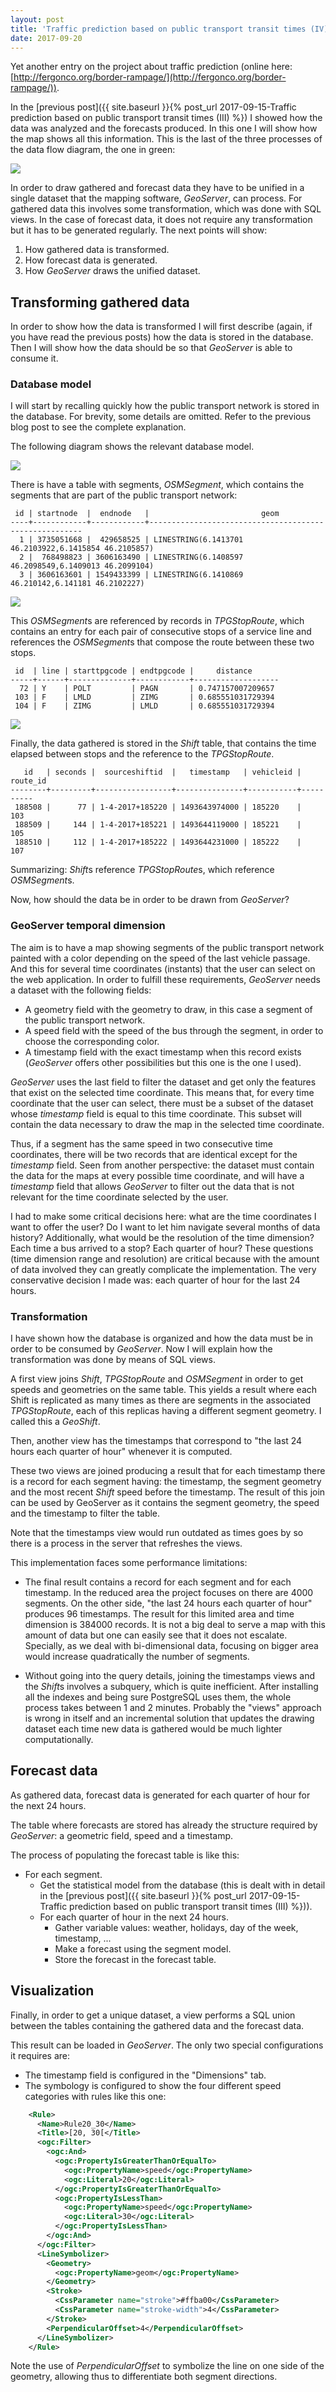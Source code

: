 ```yaml
---
layout: post
title: 'Traffic prediction based on public transport transit times (IV): Visualization'
date: 2017-09-20
---
```


Yet another entry on the project about traffic prediction (online here: [http://fergonco.org/border-rampage/](http://fergonco.org/border-rampage/)).

In the [previous post]({{ site.baseurl }}{% post_url 2017-09-15-Traffic prediction based on public transport transit times (III) %}) I showed how the data was analyzed and the forecasts produced. In this one I will show how the map shows all this information. This is the last of the three processes of the data flow diagram, the one in green:

![](/assets/tpg/dfd0.png)

In order to draw gathered and forecast data they have to be unified in a single dataset that the mapping software, *GeoServer*, can process. For gathered data this involves some transformation, which was done with SQL views. In the case of forecast data, it does not require any transformation but it has to be generated regularly. The next points will show:

1. How gathered data is transformed.
2. How forecast data is generated.
3. How *GeoServer* draws the unified dataset.

## Transforming gathered data

In order to show how the data is transformed I will first describe (again, if you have read the previous posts) how the data is stored in the database. Then I will show how the data should be so that *GeoServer* is able to consume it.

### Database model

I will start by recalling quickly how the public transport network is stored in the database. For brevity, some details are omitted. Refer to the previous blog post to see the complete explanation.

The following diagram shows the relevant database model.

![](/assets/tpg/network-database-model.png)

There is have a table with segments, *OSMSegment*, which contains the segments that are part of the public transport network:

	 id | startnode  |  endnode   |                         geom                          
	----+------------+------------+-------------------------------------------------------
	  1 | 3735051668 |  429658525 | LINESTRING(6.1413701 46.2103922,6.1415854 46.2105857)
	  2 |  768498823 | 3606163490 | LINESTRING(6.1408597 46.2098549,6.1409013 46.2099104)
	  3 | 3606163601 | 1549433399 | LINESTRING(6.1410869 46.210142,6.141181 46.2102227)

![](/assets/tpg/osmsegment.png)

This *OSMSegment*s are referenced by records in *TPGStopRoute*, which contains an entry for each pair of consecutive stops of a service line and references the *OSMSegment*s that compose the route between these two stops.

	 id  | line | starttpgcode | endtpgcode |     distance      
	-----+------+--------------+------------+-------------------
	  72 | Y    | POLT         | PAGN       | 0.747157007209657
	 103 | F    | LMLD         | ZIMG       | 0.685551031729394
	 104 | F    | ZIMG         | LMLD       | 0.685551031729394

![](/assets/tpg/tpgstoproute.png)

Finally, the data gathered is stored in the *Shift* table, that contains the time elapsed between stops and the reference to the *TPGStopRoute*.

	   id   | seconds |  sourceshiftid  |   timestamp   | vehicleid | route_id 
	--------+---------+-----------------+---------------+-----------+----------
	 188508 |      77 | 1-4-2017+185220 | 1493643974000 | 185220    |      103
	 188509 |     144 | 1-4-2017+185221 | 1493644119000 | 185221    |      105
	 188510 |     112 | 1-4-2017+185222 | 1493644231000 | 185222    |      107

Summarizing: *Shift*s reference *TPGStopRoute*s, which reference *OSMSegment*s.

Now, how should the data be in order to be drawn from *GeoServer*?

### GeoServer temporal dimension

The aim is to have a map showing segments of the public transport network painted with a color depending on the speed of the last vehicle passage. And this for several time coordinates (instants) that the user can select on the web application. In order to fulfill these requirements, *GeoServer* needs a dataset with the following fields:

* A geometry field with the geometry to draw, in this case a segment of the public transport network.
* A speed field with the speed of the bus through the segment, in order to choose the corresponding color.
* A timestamp field with the exact timestamp when this record exists (*GeoServer* offers other possibilities but this one is the one I used).

*GeoServer* uses the last field to filter the dataset and get only the features that exist on the selected time coordinate. This means that, for every time coordinate that the user can select, there must be a subset of the dataset whose *timestamp* field is equal to this time coordinate. This subset will contain the data necessary to draw the map in the selected time coordinate.

Thus, if a segment has the same speed in two consecutive time coordinates, there will be two records that are identical except for the *timestamp* field. Seen from another perspective: the dataset must contain the data for the maps at every possible time coordinate, and will have a *timestamp* field that allows *GeoServer* to filter out the data that is not relevant for the time coordinate selected by the user.

I had to make some critical decisions here: what are the time coordinates I want to offer the user? Do I want to let him navigate several months of data history? Additionally, what would be the resolution of the time dimension? Each time a bus arrived to a stop? Each quarter of hour? These questions (time dimension range and resolution) are critical because with the amount of data involved they can greatly complicate the implementation. The very conservative decision I made was: each quarter of hour for the last 24 hours.

### Transformation

I have shown how the database is organized and how the data must be in order to be consumed by *GeoServer*. Now I will explain how the transformation was done by means of SQL views.

A first view joins *Shift*, *TPGStopRoute* and *OSMSegment* in order to get speeds and geometries on the same table. This yields a result where each Shift is replicated as many times as there are segments in the associated *TPGStopRoute*, each of this replicas having a different segment geometry. I called this a *GeoShift*.

Then, another view has the timestamps that correspond to "the last 24 hours each quarter of hour" whenever it is computed.

These two views are joined producing a result that for each timestamp there is a record for each segment having: the timestamp, the segment geometry and the most recent *Shift* speed before the timestamp. The result of this join can be used by GeoServer as it contains the segment geometry, the speed and the timestamp to filter the table.

Note that the timestamps view would run outdated as times goes by so there is a process in the server that refreshes the views.

This implementation faces some performance limitations:

* The final result contains a record for each segment and for each timestamp. In the reduced area the project focuses on there are 4000 segments. On the other side, "the last 24 hours each quarter of hour" produces 96 timestamps. The result for this limited area and time dimension is 384000 records. It is not a big deal to serve a map with this amount of data but one can easily see that it does not escalate. Specially, as we deal with bi-dimensional data, focusing on bigger area would increase quadratically the number of segments.

* Without going into the query details, joining the timestamps views and the *Shift*s involves a subquery, which is quite inefficient. After installing all the indexes and being sure PostgreSQL uses them, the whole process takes between 1 and 2 minutes. Probably the "views" approach is wrong in itself and an incremental solution that updates the drawing dataset each time new data is gathered would be much lighter computationally.

## Forecast data

As gathered data, forecast data is generated for each quarter of hour for the next 24 hours.

The table where forecasts are stored has already the structure required by *GeoServer*: a geometric field, speed and a timestamp.

The process of populating the forecast table is like this:

* For each segment.
  * Get the statistical model from the database (this is dealt with in detail in the [previous post]({{ site.baseurl }}{% post_url 2017-09-15-Traffic prediction based on public transport transit times (III) %})).
  * For each quarter of hour in the next 24 hours.
    * Gather variable values: weather, holidays, day of the week, timestamp, ...
    * Make a forecast using the segment model.
	* Store the forecast in the forecast table.

## Visualization

Finally, in order to get a unique dataset, a view performs a SQL union between the tables containing the gathered data and the forecast data.

This result can be loaded in *GeoServer*. The only two special configurations it requires are:

* The timestamp field is configured in the "Dimensions" tab.
* The symbology is configured to show the four different speed categories with rules like this one:

```xml
	<Rule>
	  <Name>Rule20_30</Name>
	  <Title>[20, 30[</Title>
	  <ogc:Filter>
		<ogc:And>
		  <ogc:PropertyIsGreaterThanOrEqualTo>
			<ogc:PropertyName>speed</ogc:PropertyName>
			<ogc:Literal>20</ogc:Literal>
		  </ogc:PropertyIsGreaterThanOrEqualTo>
		  <ogc:PropertyIsLessThan>
			<ogc:PropertyName>speed</ogc:PropertyName>
			<ogc:Literal>30</ogc:Literal>
		  </ogc:PropertyIsLessThan>
		</ogc:And>
	  </ogc:Filter>
	  <LineSymbolizer>
		<Geometry>
		  <ogc:PropertyName>geom</ogc:PropertyName>
		</Geometry>     
		<Stroke>
		  <CssParameter name="stroke">#ffba00</CssParameter>
		  <CssParameter name="stroke-width">4</CssParameter>
		</Stroke>
		<PerpendicularOffset>4</PerpendicularOffset>
	  </LineSymbolizer>
	</Rule>
```

  Note the use of *PerpendicularOffset* to symbolize the line on one side of the geometry, allowing thus to differentiate both segment directions.




